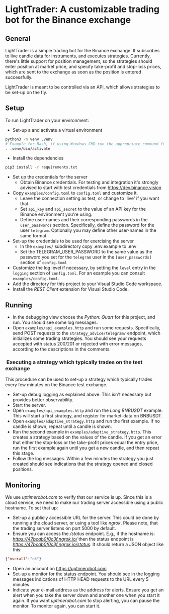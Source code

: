 # LightTrader: A customizable trading bot for the Binance exchange

## General

LightTrader is a simple trading bot for the Binance exchange. It subscribes to
live candle data for instruments, and executes strategies. Currently,
there's little support for position management, so the strategies should enter
position at market price, and specify take-profit and stop-loss prices,
which are sent to the exchange as soon as the position is entered successfully.

LightTrader is meant to be controlled via an API, which allows strategies to be
set-up on the fly.

## Setup

To run LightTrader on your environment:

* Set-up a and activate a virtual environment

```bash
python3 -m venv .venv
# Example for Bash, if using Windows CMD run the appropriate command for it
. .venv/bin/activate
```

* Install the dependencies

```bash
pip3 install -r requirements.txt
```

* Set up the credentials for the server
  * Obtain Binance credentials. For testing and integration it's strongly advised
  to start with test credentials from https://dev.binance.vision
* Copy `examples/config.toml` to `config.toml` and customize it.
  * Leave the connection setting as test, or change to 'live' if you want that.
  * Set `api_key` and `api_secret` to the value of an API key for
  the Binance environment you're using.
  * Define user-names and their corresponding passwords in the `user_passwords`
  section. Specifically, define the password for the user `telegram`.
  Optionally you may define other user-names in the same format. 
* Set-up the credentials to be used for exercising the server
  * In the `examples/` subdirectory copy .env.example to .env
  * Set the TELEGRAM_USER_PASSWORD to the same value as the
  password you set for the `telegram` user in the `[user_passwords]`
  section of `config.toml`
* Customize the log level if necessary, by setting the `level` entry
  in the `logging` section of `config.toml`.
  For an example you can consult `examples/config.toml`.
* Add the directory for this project to your Visual Studio Code
  workspace.
* Install the _REST Client_ extension for Visual Studio Code.

## Running

* In the debugging view choose the _Python: Quart_ for this project,
and run. You should see some log messages.
* Open `examples/api_examples.http` and run some requests. Specifically,
send POST requests to the `strategy_advice/telegram/` endpoint, which initializes
some trading strategies. You should see your requests accepted with status 200/201
or rejected with error messages, according to the descriptions in the comments.

###  Executing a strategy which typically trades on the test exchange

This procedure can be used to set-up a strategy which typically trades every
few minutes on the Binance test exchange.

* Set-up debug logging as explained above. This isn't necessary but provides
  better observability.
* Start the server.
* Open `examples/api_examples.http` and run the _Long BNBUSDT_ example. This will start
  a first strategy, and register for market-data on BNBUSDT.
* Open `examples/adaptive_strategy.http` and run the first example.
  If no candle is shown, repeat until a candle is shown.
* Run the second example in `examples/adaptive_strategy.http`.
  This creates a strategy based on the values of the candle. If you
  get an error that either the stop-loss or the take-profit prices
  equal the entry price, run the first example again until you get
  a new candle, and then repeat this stage.
* Follow the log messages. Within a few minutes the strategy you
  just created should see indications that the strategy opened and
  closed positions.

## Monitoring

We use _uptimerobot.com_ to verify that our service is up.
Since this is a cloud service, we need to make our trading server accessible
using a public hostname. To set that up:

* Set-up a publicly accessible URL for the server. This could be done by running
  a the cloud server, or using a tool like _ngrok_. Please note, that
  the trading server listens on port 5000 by default.
* Ensure you can access the _/status_ endpoint. E.g., if the hostname
  is: _https://47bcab0f0c3f.ngrok.io/_ then the status endpoint is
  _https://47bcab0f0c3f.ngrok.io/status_. It should return a JSON
  object like this:

```JSON
{"overall":"ok"}
```

* Open an account on https://uptimerobot.com
* Set-up a monitor for the status endpoint. You should see in the
  logging messages indications of HTTP HEAD requests to the URL
  every 5 minutes.
* Indicate your e-mail address as the address for alerts. Ensure
  you get an alert when you take the server down and another one
  when you start it again.
  If you want _uptimerobot.com_ to stop alerting, you can pause
  the monitor. To monitor again, you can start it.
